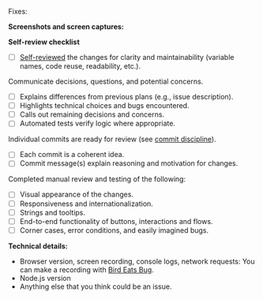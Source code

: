 <!-- Describe your pull request here.-->

Fixes: <!-- Issue link, or clear description.-->

<!-- If the PR makes UI changes, always include one or more still screenshots to demonstrate your changes. If it seems helpful, add a screen capture of the new functionality as well.

Tooling tips: https://zulip.readthedocs.io/en/latest/tutorials/screenshot-and-gif-software.html
-->

**Screenshots and screen captures:**

**Self-review checklist**

<!-- Prior to submitting a PR, follow our step-by-step guide to review your own code:
https://zulip.readthedocs.io/en/latest/contributing/code-reviewing.html#how-to-review-code -->

<!-- Once you create the PR, check off all the steps below that you have completed.
If any of these steps are not relevant or you have not completed, leave them unchecked.-->

- [ ] [Self-reviewed](https://zulip.readthedocs.io/en/latest/contributing/code-reviewing.html#how-to-review-code) the changes for clarity and maintainability
      (variable names, code reuse, readability, etc.).

Communicate decisions, questions, and potential concerns.

- [ ] Explains differences from previous plans (e.g., issue description).
- [ ] Highlights technical choices and bugs encountered.
- [ ] Calls out remaining decisions and concerns.
- [ ] Automated tests verify logic where appropriate.

Individual commits are ready for review (see [commit discipline](https://zulip.readthedocs.io/en/latest/contributing/version-control.html)).

- [ ] Each commit is a coherent idea.
- [ ] Commit message(s) explain reasoning and motivation for changes.

Completed manual review and testing of the following:

- [ ] Visual appearance of the changes.
- [ ] Responsiveness and internationalization.
- [ ] Strings and tooltips.
- [ ] End-to-end functionality of buttons, interactions and flows.
- [ ] Corner cases, error conditions, and easily imagined bugs.

**Technical details:**

- Browser version, screen recording, console logs, network requests: You can make a recording with [Bird Eats Bug](https://birdeatsbug.com/).
- Node.js version
- Anything else that you think could be an issue.
